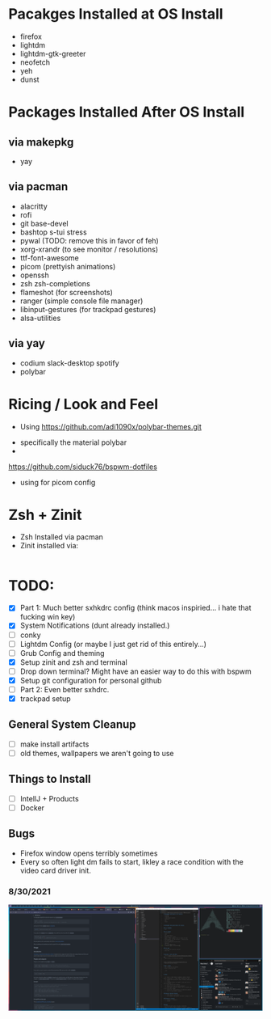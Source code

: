 # Pacakges Installed at OS Install
* firefox
* lightdm
* lightdm-gtk-greeter
* neofetch
* yeh
* dunst


# Packages Installed After OS Install

## via makepkg
* yay 

## via pacman
* alacritty
* rofi
* git base-devel
* bashtop s-tui stress
* pywal (TODO: remove this in favor of feh)
* xorg-xrandr (to see monitor / resolutions)
* ttf-font-awesome
* picom (prettyish animations)
* openssh
* zsh zsh-completions
* flameshot (for screenshots)
* ranger (simple console file manager)
* libinput-gestures (for trackpad gestures)
* alsa-utilities

## via yay
* codium slack-desktop spotify
* polybar


# Ricing / Look and Feel
* Using https://github.com/adi1090x/polybar-themes.git
- specifically the material polybar
- 

https://github.com/siduck76/bspwm-dotfiles
* using for picom config

# Zsh + Zinit
* Zsh Installed via pacman
* Zinit installed via:

```zsh
```

# TODO:

- [x] Part 1: Much better sxhkdrc config (think macos inspiried... i hate that fucking win key)
- [x] System Notifications (dunt already installed.)
- [ ] conky
- [ ] Lightdm Config (or maybe I just get rid of this entirely...)
- [ ] Grub Config and theming
- [x] Setup zinit and zsh and terminal
- [ ] Drop down terminal? Might have an easier way to do this with bspwm
- [x] Setup git configuration for personal github
- [ ] Part 2: Even better sxhdrc.
- [x] trackpad setup
 
## General System Cleanup
- [ ] make install artifacts
- [ ] old themes, wallpapers we aren't going to use

## Things to Install
- [ ] IntellJ + Products
- [ ] Docker

## Bugs
* Firefox window opens terribly sometimes
* Every so often light dm fails to start, likley a race condition with the video card driver init.


### 8/30/2021 

![Kaseys Desktop v0](kaseys-desktop-v0.png)